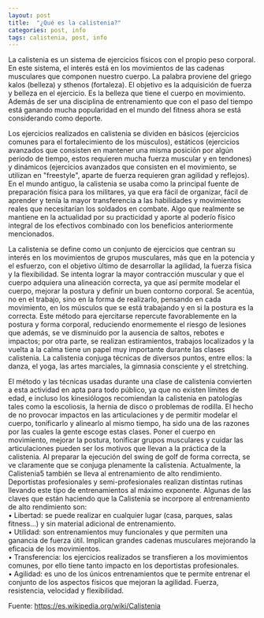 ```yaml
---
layout: post
title:  "¿Qué es la calistenia?"
categories: post, info
tags: calistenia, post, info
---
```

La calistenia es un sistema de ejercicios físicos con el  propio peso corporal. En este sistema, el interés está en los  movimientos de las cadenas musculares que componen nuestro cuerpo. La  palabra proviene del griego kalos (belleza) y sthenos (fortaleza). El objetivo es la adquisición de fuerza y belleza en el ejercicio. Es la belleza que tiene el cuerpo en movimiento.  
Además de ser una disciplina de entrenamiento que con el paso del tiempo está ganando mucha popularidad en el mundo del fitness ahora se está considerando como deporte.

Los ejercicios realizados en calistenia se dividen en básicos  (ejercicios comunes para el fortalecimiento de los músculos), estáticos  (ejercicios avanzados que consisten en mantener una misma posición por  algún  periodo de tiempo, estos requieren mucha fuerza muscular y en  tendones) y dinámicos (ejercicios avanzados que consisten en el  movimiento, se utilizan en "freestyle", aparte de fuerza requieren gran  agilidad y reflejos). 
En el mundo antiguo, la calistenia se usaba como la principal  fuente de preparación física para los militares, ya que era fácil de  organizar, fácil de aprender y tenía la mayor transferencia a las  habilidades y movimientos reales que necesitarían los soldados en  combate. Algo que realmente se mantiene en la actualidad por su  practicidad y aporte al poderío físico integral de los efectivos  combinado con los beneficios anteriormente mencionados.

La calistenia se define como un conjunto de ejercicios que centran su  interés en los movimientos de grupos musculares, más que en la potencia  y el esfuerzo, con el objetivo último de desarrollar la agilidad, la  fuerza física y la flexibilidad. Se intenta lograr la mayor contracción  muscular y que el cuerpo adquiera una alineación correcta, ya que así  permite modelar el cuerpo, mejorar la postura y definir un buen contorno  corporal. 
Se acentúa, no en el trabajo, sino en la forma de realizarlo, pensando  en cada movimiento, en los músculos que se está trabajando y en si la  postura es la correcta. Este método para ejercitarse repercute favorablemente en la postura y forma corporal,  reduciendo enormemente el riesgo de lesiones que además, se ve  disminuido por la ausencia de saltos, rebotes e impactos; por otra  parte, se realizan estiramientos, trabajos localizados y la vuelta a la  calma tiene un papel muy importante durante las clases calistenia. La  calistenia conjuga técnicas de diversos puntos, entre ellos: la danza, el yoga, las artes marciales, la gimnasia consciente y el stretching. 

El método y las técnicas usadas durante una clase de calistenia  convierten a esta actividad en apta para todo público, ya que no existen  límites de edad, e incluso los kinesiólogos recomiendan la calistenia  en patologías tales como la escoliosis, la hernia de disco o problemas  de rodilla. El hecho de no provocar impactos en las articulaciones y de  permitir modelar el cuerpo, tonificarlo y alinearlo al mismo tiempo, ha  sido una de las razones por las cuales la gente escoge estas clases.  Poner el cuerpo en movimiento, mejorar la postura, tonificar grupos  musculares y cuidar las articulaciones pueden ser los motivos que llevan  a la práctica de la calistenia. Al preparar la ejecución del swing de golf de forma correcta, se ve claramente que se conjuga plenamente la calistenia. 
Actualmente, la Calistenia5​  también se lleva al entrenamiento de alto rendimiento. Deportistas  profesionales y semi-profesionales realizan distintas rutinas llevando  este tipo de entrenamientos al máximo exponente. Algunas de las claves que están haciendo que la Calistenia se incorpore  al entrenamiento de alto rendimiento son: 
<br>
• Libertad: se puede realizar en cualquier lugar (casa, parques, salas fitness…) y sin material adicional de entrenamiento. <br>
• Utilidad: son entrenamientos muy funcionales y que permiten una ganancia de fuerza útil. Implican grandes cadenas musculares mejorando la eficacia de los movimientos. <br>
• Transferencia: los ejercicios realizados se transfieren a los movimientos comunes, por ello tiene tanto impacto en los deportistas profesionales. <br>
• Agilidad: es uno de los únicos entrenamientos que te permite entrenar el conjunto de los aspectos físicos que mejoran la agilidad. Fuerza, resistencia, velocidad y flexibilidad. <br>

Fuente: https://es.wikipedia.org/wiki/Calistenia

